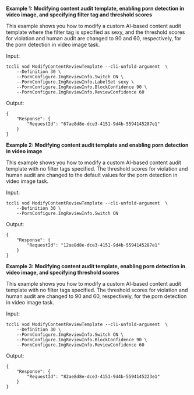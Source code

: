 **Example 1: Modifying content audit template, enabling porn detection in video image, and specifying filter tag and threshold scores**

This example shows you how to modify a custom AI-based content audit template where the filter tag is specified as sexy, and the threshold scores for violation and human audit are changed to 90 and 60, respectively, for the porn detection in video image task.

Input: 

```
tccli vod ModifyContentReviewTemplate --cli-unfold-argument  \
    --Definition 30 \
    --PornConfigure.ImgReviewInfo.Switch ON \
    --PornConfigure.ImgReviewInfo.LabelSet sexy \
    --PornConfigure.ImgReviewInfo.BlockConfidence 90 \
    --PornConfigure.ImgReviewInfo.ReviewConfidence 60
```

Output: 
```
{
    "Response": {
        "RequestId": "67ae8d8e-dce3-4151-9d4b-5594145287e1"
    }
}
```

**Example 2: Modifying content audit template and enabling porn detection in video image**

This example shows you how to modify a custom AI-based content audit template with no filter tags specified. The threshold scores for violation and human audit are changed to the default values for the porn detection in video image task.

Input: 

```
tccli vod ModifyContentReviewTemplate --cli-unfold-argument  \
    --Definition 30 \
    --PornConfigure.ImgReviewInfo.Switch ON
```

Output: 
```
{
    "Response": {
        "RequestId": "12ae8d8e-dce3-4151-9d4b-5594145287e1"
    }
}
```

**Example 3: Modifying content audit template, enabling porn detection in video image, and specifying threshold scores**

This example shows you how to modify a custom AI-based content audit template with no filter tags specified. The threshold scores for violation and human audit are changed to 90 and 60, respectively, for the porn detection in video image task.

Input: 

```
tccli vod ModifyContentReviewTemplate --cli-unfold-argument  \
    --Definition 30 \
    --PornConfigure.ImgReviewInfo.Switch ON \
    --PornConfigure.ImgReviewInfo.BlockConfidence 90 \
    --PornConfigure.ImgReviewInfo.ReviewConfidence 60
```

Output: 
```
{
    "Response": {
        "RequestId": "82ae8d8e-dce3-4151-9d4b-5594145223e1"
    }
}
```

